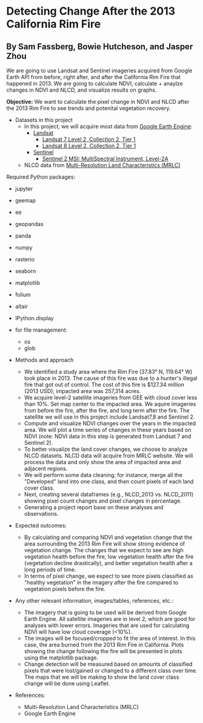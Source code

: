 # Detecting Change After the 2013 California Rim Fire

## By Sam Fassberg, Bowie Hutcheson, and Jasper Zhou

We are going to use Landsat and Sentinel imageries acquired from Google Earth API from before, right after, and after the California Rim Fire that happened in 2013. We are going to calculate NDVI, calculate + anaylze changes in NDVI and NLCD, and visualize results on graphs. 

**Objective:** We want to calculate the pixel change in NDVI and NLCD after the 2013 Rim Fire to see trends and potenital vegetation recovery.

* Datasets in this project
  * In this project, we will acquire most data from [Google Earth Engine](https://earthengine.google.com/):
    * [Landsat](https://developers.google.com/earth-engine/datasets/catalog/landsat)
      * [Landsat 7 Level 2, Collection 2, Tier 1](https://developers.google.com/earth-engine/datasets/catalog/LANDSAT_LE07_C02_T1_L2)
      * [Landsat 8 Level 2, Collection 2, Tier 1](https://developers.google.com/earth-engine/datasets/catalog/LANDSAT_LC08_C02_T1_L2)
    * [Sentinel](https://developers.google.com/earth-engine/datasets/catalog/sentinel)
      * [Sentinel 2 MSI: MultiSpectral Instrument, Level-2A](https://developers.google.com/earth-engine/datasets/catalog/COPERNICUS_S2_SR_HARMONIZED)
  * NLCD data from [Multi-Resolution Land Characteristics (MRLC)](https://www.mrlc.gov/data)
 
Required Python packages:
  * jupyter
  * geemap
  * ee
  * geopandas
  * panda
  * numpy
  * rasterio
  * seaborn
  * matplotlib
  * folium
  * altair
  * IPython.display
  * for file management:
    * os
    * glob

* Methods and approach
  - We identified a study area where the Rim Fire (37.83° N, 119.64° W) took place in 2013. The cause of this fire was due to a hunter's illegal fire that got out of control. The cost of this fire is $127.34 million (2013 USD); impacted area was 257,314 acres.
  - We acquire level-2 satellite imageries from GEE with cloud cover less than 10%. Set map center to the impacted area. We aquire imageries from before the fire, after the fire, and long term after the fire. The satellite we will use in this project include Landsat7,8 and Sentinel 2.   
  - Compute and visualize NDVI changes over the years in the impacted area. We will plot a time series of changes in these years based on NDVI (note: NDVI data in this step is generated from Landsat 7 and Sentinel 2).
  - To better visualize the land cover changes, we choose to analyze NLCD datasets. NLCD data will acquire from MRLC website. We will process the data and only show the area of impacted area and adjacent regions.
  -  We will perform some data cleaning; for instance, merge all the "Developed" land into one class, and then count pixels of each land cover class.
  - Next, creating several dataframes (e.g., NLCD_2013 vs. NLCD_2011) showing pixel count changes and pixel changes in percentage.
  - Generating a project report base on these analyses and observations.

* Expected outcomes: 
	* By calculating and comparing NDVI and vegetation change that the area surrounding the 2013 Rim Fire will show strong evidence of vegetation change. The changes that we expect to see are high vegetation health before the fire, low vegetation health after the fire (vegetation decline drastically), and better vegetation health after a long periods of time. 
	* In terms of pixel change, we expect to see more pixels classified as "healthy vegetation" in the imagery after the fire compared to vegetation pixels before the fire.

* Any other relevant information, images/tables, references, etc.:
	* The imagery that is going to be used will be derived from Google Earth Engine. All satellite imageries are in level 2, which are good for analyses with lower errors. Imageries that are used for calculating NDVI will have low cloud coverage (<10%).
	* The images will be focused/cropped to fit the area of interest. In this case, the area burned from the 2013 Rim Fire in California. Plots showing the change following the fire will be presented in plots using the matplotlib package. 
	* Change detection will be measured based on amounts of classified pixels that were lost/gained or changed to a different class over time. The maps that we will be making to show the land cover class change will be done using Leaflet. 

* References:
	* Multi-Resolution Land Characteristics (MRLC)
	* Google Earth Engine
